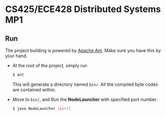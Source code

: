 # CS425/ECE428 Distributed Systems MP1

## Run

The project building is powered by [Apache Ant](http://ant.apache.org/). Make sure you have this by your hand.

- At the root of the project, simply run

  ```bash
  $ ant
  ```

  This will generate a directory named `bin/`. All the compiled byte codes are contained within.

- Move to `bin/`, and Run the **NodeLauncher** with specified port number.

  ```bash
  $ java NodeLauncher [port]
  ```
